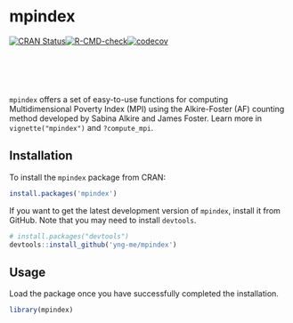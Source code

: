 # mpindex

<!-- badges: start -->
<div style="display: flex; align-items: center; margin-bottom: 20px; padding-bottom: 20px;">
  <a style="display: inline-flex;" href="https://cran.r-project.org/package=mpindex" target="_blank">
    <img src="https://www.r-pkg.org/badges/version/mpindex" alt="CRAN Status" />
  </a> 
  <a style="display: inline-flex;" href="https://github.com/yng-me/mpindex/actions/workflows/R-CMD-check.yaml" target="_blank">
  <img src="https://github.com/yng-me/mpindex/actions/workflows/R-CMD-check.yaml/badge.svg" alt="R-CMD-check" />
  </a>
  <a style="display: inline-flex;" href="https://app.codecov.io/github/yng-me/mpindex?branch=main" target="_blank">
    <img src="https://codecov.io/github/yng-me/mpindex/branch/main/graph/badge" alt="codecov" />
  </a>
</div>
<!-- badges: end -->

<br />
<br />


`mpindex` offers a set of easy-to-use functions for computing Multidimensional Poverty Index (MPI) using the Alkire-Foster (AF) counting method developed by Sabina Alkire and James Foster. Learn more in `vignette("mpindex")` and `?compute_mpi`.

## Installation

To install the `mpindex` package from CRAN:

```r
install.packages('mpindex')
```

If you want to get the latest development version of `mpindex`, install it from GitHub. Note that you may need to install `devtools`.

```r
# install.packages("devtools")
devtools::install_github('yng-me/mpindex')
```
## Usage

Load the package once you have successfully completed the installation.

```r
library(mpindex)
```
